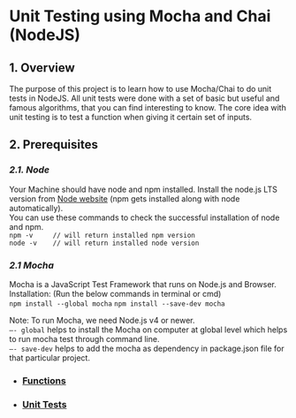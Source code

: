# Unit Testing using Mocha and Chai (NodeJS)

## 1. Overview
The purpose of this project is to learn how to use Mocha/Chai 
to do unit tests in NodeJS. All unit tests were done 
with a set of basic but useful and famous algorithms, 
that you can find interesting to know. The core idea with unit 
testing is to test a function when giving it certain set of inputs.

## 2. Prerequisites
### _2.1. Node_  
Your Machine should have node and npm installed.
Install the node.js LTS version from [Node website](https://nodejs.org/en/)
(npm gets installed along with node automatically).  
You can use these commands to check the successful installation of node and npm.  
`npm -v     // will return installed npm version`  
`node -v    // will return installed node version`

### _2.1 Mocha_
Mocha is a JavaScript Test Framework that 
runs on Node.js and Browser.  
Installation: (Run the below commands in terminal or cmd)  
`npm install --global mocha`
`npm install --save-dev mocha`  

Note: To run Mocha, we need Node.js v4 or newer.  
`—- global` helps to install the Mocha on computer at global level which helps to run mocha test through command line.  
`—- save-dev` helps to add the mocha as dependency in package.json file for that particular project.
* ### [Functions](index.js)
* ### [Unit Tests](test)
